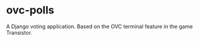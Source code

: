 # ovc-polls
A Django voting application. Based on the OVC terminal feature in the game Transistor. 
